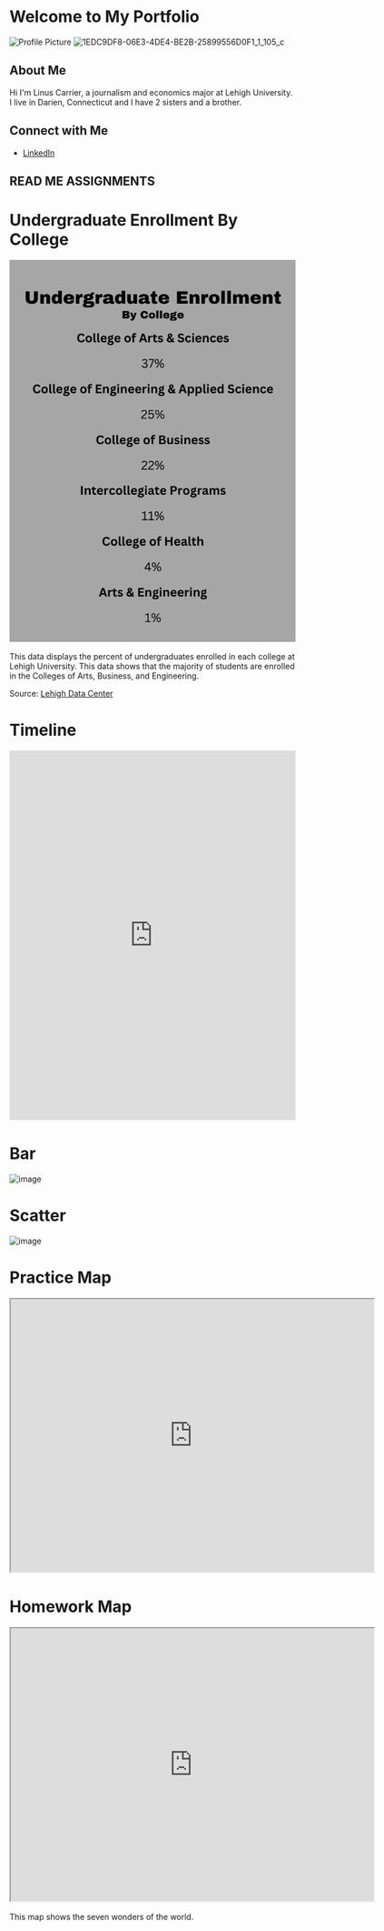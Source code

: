 # Welcome to My Portfolio

![Profile Picture]()
![1EDC9DF8-06E3-4DE4-BE2B-25899556D0F1_1_105_c](https://github.com/user-attachments/assets/cc044e02-3f8a-48f8-a829-df2c4ca42a41)

## About Me
Hi I'm Linus Carrier, a journalism and economics major at Lehigh University. I live in Darien, Connecticut and I have 2 sisters and a brother.


## Connect with Me
- [LinkedIn](https://www.linkedin.com/in/linus-carrier-0b0b2b1a2/)

## READ ME ASSIGNMENTS

# Undergraduate Enrollment By College

![Info](https://github.com/linuscarrier/linuscarrier.github.io/blob/main/info.png?raw=true)

This data displays the percent of undergraduates enrolled in each college at Lehigh University. This data shows that the majority of students are enrolled in the Colleges of Arts, Business, and Engineering. 

Source: [Lehigh Data Center](https://www2.lehigh.edu/admissions/admission-statistics)

# Timeline
<iframe src='https://cdn.knightlab.com/libs/timeline3/latest/embed/index.html?source=1pZe0pEjdrlXlaHx2dTCzhYbM-EOSAEz9kmhiV1s3m00&font=Default&lang=en&initial_zoom=2&height=650' width='100%' height='650' webkitallowfullscreen mozallowfullscreen allowfullscreen frameborder='0'></iframe>

# Bar 
![image](https://github.com/user-attachments/assets/cdde4536-c1b3-4f86-add7-05293379dff7)

# Scatter
![image](https://github.com/user-attachments/assets/c01ffcda-6f87-46a0-b237-d43112804813)

# Practice Map
<iframe src="https://www.google.com/maps/d/embed?mid=1-aPyz93Vzbj7ZwzThROwq-0LW8Vc9ds&ehbc=2E312F" width="640" height="480"></iframe>

# Homework Map
<iframe src="https://www.google.com/maps/d/embed?mid=1_rfvTLoHwgoDt0va-JcClfcekO651j4&ehbc=2E312F" width="640" height="480"></iframe>

This map shows the seven wonders of the world.

